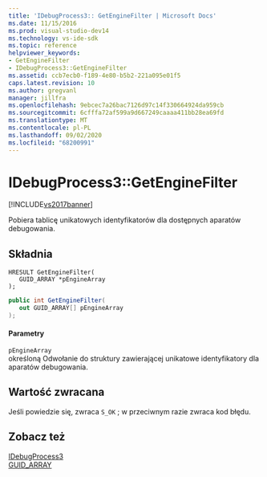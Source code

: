 ```yaml
---
title: 'IDebugProcess3:: GetEngineFilter | Microsoft Docs'
ms.date: 11/15/2016
ms.prod: visual-studio-dev14
ms.technology: vs-ide-sdk
ms.topic: reference
helpviewer_keywords:
- GetEngineFilter
- IDebugProcess3::GetEngineFilter
ms.assetid: ccb7ecb0-f189-4e80-b5b2-221a095e01f5
caps.latest.revision: 10
ms.author: gregvanl
manager: jillfra
ms.openlocfilehash: 9ebcec7a26bac7126d97c14f330664924da959cb
ms.sourcegitcommit: 6cfffa72af599a9d667249caaaa411bb28ea69fd
ms.translationtype: MT
ms.contentlocale: pl-PL
ms.lasthandoff: 09/02/2020
ms.locfileid: "68200991"
---
```

# <a name="idebugprocess3getenginefilter"></a>IDebugProcess3::GetEngineFilter
[!INCLUDE[vs2017banner](../../../includes/vs2017banner.md)]

Pobiera tablicę unikatowych identyfikatorów dla dostępnych aparatów debugowania.  
  
## <a name="syntax"></a>Składnia  
  
```cpp#  
HRESULT GetEngineFilter(  
   GUID_ARRAY *pEngineArray  
);  
```  
  
```csharp  
public int GetEngineFilter(  
   out GUID_ARRAY[] pEngineArray  
);  
```  
  
#### <a name="parameters"></a>Parametry  
 `pEngineArray`  
 określoną Odwołanie do struktury zawierającej unikatowe identyfikatory dla aparatów debugowania.  
  
## <a name="return-value"></a>Wartość zwracana  
 Jeśli powiedzie się, zwraca `S_OK` ; w przeciwnym razie zwraca kod błędu.  
  
## <a name="see-also"></a>Zobacz też  
 [IDebugProcess3](../../../extensibility/debugger/reference/idebugprocess3.md)   
 [GUID_ARRAY](../../../extensibility/debugger/reference/guid-array.md)
